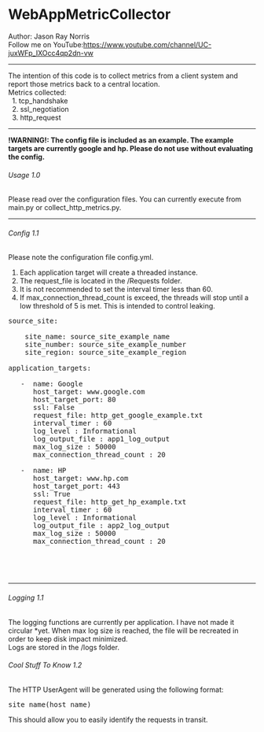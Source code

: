 # WebAppMetricCollector
Author: Jason Ray Norris
<br>
Follow me on YouTube:https://www.youtube.com/channel/UC-juxWFp_IXOcc4qp2dn-vw
<br>
<hr>
The intention of this code is to collect metrics from a client system and report those metrics back to a central location.
<br>
Metrics collected:<br>
    &nbsp;&nbsp;1. tcp_handshake<br>
    &nbsp;&nbsp;2. ssl_negotiation<br>
    &nbsp;&nbsp;3. http_request<br>
<hr>
<b>!WARNING!: The config file is included as an example.  The example targets are currently google and hp.  Please do not use without evaluating the config.</b>
<h6>Usage 1.0</h6>
Please read over the configuration files.
You can currently execute from main.py or collect_http_metrics.py.
<br>
<hr>
<h6>Config 1.1</h6>

Please note the configuration file config.yml.
1. Each application target will create a threaded instance.
2. The request_file is located in the /Requests folder.
3. It is not recommended to set the interval timer less than 60.
4. If max_connection_thread_count is exceed, the threads will stop until a low threshold of 5 is met.  This is intended to control leaking.

<pre>
source_site:

    site_name: source_site_example_name
    site_number: source_site_example_number
    site_region: source_site_example_region

application_targets:

   -  name: Google
      host_target: www.google.com
      host_target_port: 80
      ssl: False
      request_file: http_get_google_example.txt
      interval_timer : 60
      log_level : Informational
      log_output_file : app1_log_output
      max_log_size : 50000
      max_connection_thread_count : 20

   -  name: HP
      host_target: www.hp.com
      host_target_port: 443
      ssl: True
      request_file: http_get_hp_example.txt
      interval_timer : 60
      log_level : Informational
      log_output_file : app2_log_output
      max_log_size : 50000
      max_connection_thread_count : 20


</pre>
<br>


<hr>
<h6>Logging 1.1</h6>
The logging functions are currently per application.  I have not made it circular *yet.  When max log size is reached, the file will be recreated in order to keep disk impact minimized.
<br>
Logs are stored in the /logs folder.
<h6>Cool Stuff To Know 1.2</h6>
The HTTP UserAgent will be generated using the following format:
<pre>
site_name(host_name)
</pre>
This should allow you to easily identify the requests in transit.



